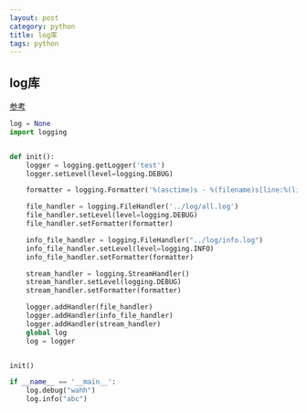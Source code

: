 ```yaml
---
layout: post
category: python
title: log库
tags: python
---
```


## log库

[参考](https://blog.csdn.net/Runner1st/article/details/96481954?utm_medium=distribute.pc_relevant.none-task-blog-BlogCommendFromBaidu-3.compare&depth_1-utm_source=distribute.pc_relevant.none-task-blog-BlogCommendFromBaidu-3.compare)



```python
log = None
import logging


def init():
    logger = logging.getLogger('test')
    logger.setLevel(level=logging.DEBUG)

    formatter = logging.Formatter('%(asctime)s - %(filename)s[line:%(lineno)d] - %(levelname)s: %(message)s')

    file_handler = logging.FileHandler('../log/all.log')
    file_handler.setLevel(level=logging.DEBUG)
    file_handler.setFormatter(formatter)

    info_file_handler = logging.FileHandler("../log/info.log")
    info_file_handler.setLevel(level=logging.INFO)
    info_file_handler.setFormatter(formatter)

    stream_handler = logging.StreamHandler()
    stream_handler.setLevel(logging.DEBUG)
    stream_handler.setFormatter(formatter)

    logger.addHandler(file_handler)
    logger.addHandler(info_file_handler)
    logger.addHandler(stream_handler)
    global log
    log = logger


init()

if __name__ == '__main__':
    log.debug("wahh")
    log.info("abc")
```